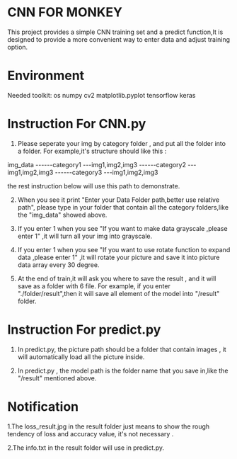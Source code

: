 # CNN FOR MONKEY
This project provides a simple CNN training set and a predict function,It is designed to provide a more convenient way to enter data and adjust training option.

# Environment
Needed toolkit:
    os
    numpy
    cv2
    matplotlib.pyplot
    tensorflow
    keras

# Instruction For CNN.py
1. Please seperate your img by category folder , and put all the folder into a folder.
For example,it's structure should like this :

img_data ------category1 ---img1,img2,img3
        ------category2 ---img1,img2,img3
        ------category3 ---img1,img2,img3

the rest instruction below will use this path to demonstrate.

2. When you see it print "Enter your Data Folder path,better use relative path", please type in your folder that contain all the category folders,like the "img_data" showed above.

3. If you enter 1 when you see "If you want to make data grayscale ,please enter 1" ,it will turn all your img into grayscale.

4. If you enter 1 when you see "If you want to use rotate function to expand data ,please enter 1" ,it will rotate your picture and save it into picture data array every 30 degree.

5. At the end of train,it will ask you where to save the result , and it will save as a folder with 6 file.
For example, if you enter "./folder/result",then it will save all element of the model into "/result" folder.

# Instruction For predict.py

1. In predict.py, the picture path should be a folder that contain images , it will automatically load all the picture inside.

2. In predict.py , the model path is the folder name that you save in,like the "/result" mentioned above.

# Notification

1.The loss_result.jpg in the result folder just means to show the rough tendency of loss and accuracy value, it's not necessary .

2.The info.txt in the result folder will use in predict.py.


